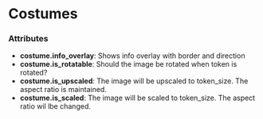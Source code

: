 Costumes
=========

### Attributes
  * **costume.info_overlay**: Shows info overlay with border and direction
  * **costume.is_rotatable**: Should the image be rotated when token is rotated?
  * **costume.is_upscaled**: The image will be upscaled to token_size. The aspect ratio is maintained. 
  * **costume.is_scaled**: The image will be scaled to token_size. The aspect ratio wil lbe changed.